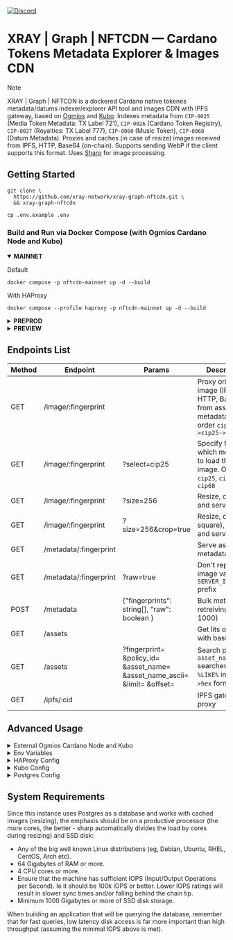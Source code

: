 <a href="https://discord.gg/WhZmm46APN"><img alt="Discord" src="https://img.shields.io/discord/852538978946383893?style=for-the-badge&logo=discord&label=Discord&labelColor=%231940ED&color=%233FCB9B"></a>

# XRAY | Graph | NFTCDN — Cardano Tokens Metadata Explorer & Images CDN

> [!NOTE]
> XRAY | Graph | NFTCDN is a dockered Cardano native tokenes metadata/datums indexer/explorer API tool and images CDN with IPFS gateway, based on [Ogmios](https://ogmios.dev/) and [Kubo](https://github.com/ipfs/kubo).
> Indexes metadata from `CIP-0025` (Media Token Metadata: TX Label 721), `CIP-0026` (Cardano Token Registry), `CIP-0027` (Royalties: TX Label 777), `CIP-0060` (Music Token), `CIP-0068` (Datum Metadata). Proxies and caches (in case of resize) images received from IPFS, HTTP, Base64 (on-chain). Supports sending WebP if the client supports this format. Uses [Sharp](https://sharp.pixelplumbing.com/) for image processing.

## Getting Started

``` console
git clone \
  https://github.com/xray-network/xray-graph-nftcdn.git \
  && xray-graph-nftcdn
```
``` console
cp .env.example .env
```
  
### Build and Run via Docker Compose (with Ogmios Cardano Node and Kubo)
  
<details open>
  <summary><b>MAINNET</b></summary>

Default

``` console
docker compose -p nftcdn-mainnet up -d --build
```
With HAProxy

``` console
docker compose --profile haproxy -p nftcdn-mainnet up -d --build
```

</details>
  
<details>
  <summary><b>PREPROD</b></summary>

Default

``` console
NETWORK=preprod docker compose -p nftcdn-preprod up -d --build
```

With HAProxy

``` console
NETWORK=preprod docker compose --profile haproxy -p nftcdn-preprod up -d --build
```

Advanced usage (ports mapping, in case you are using multiple instances on the same server)

``` console
NETWORK=preprod \
CARDANO_NODE_PORT=3001 \
POSTGRES_PORT=5433 \
OGMIOS_PORT=1338 \
KUBO_PORT=1883 \
NFTCDN_SERVER_PORT=4701 \
docker compose -p preprod -p nftcdn-preprod up -d --build
```

</details>
  
<details>
  <summary><b>PREVIEW</b></summary>

Default

``` console
NETWORK=preview docker compose -p nftcdn-preview up -d --build
```

With HAProxy

``` console
NETWORK=preview docker compose -p nftcdn-preview --profile haproxy up -d --build
```

Advanced usage (ports mapping, in case you are using multiple instances on the same server)

``` console
NETWORK=preview \
CARDANO_NODE_PORT=3002 \
POSTGRES_PORT=5434 \
OGMIOS_PORT=1339 \
KUBO_PORT=1884 \
NFTCDN_SERVER_PORT=4702 \
docker compose -p preview -p nftcdn-preview up -d --build
```

</details>


## Endpoints List
  
| Method  | Endpoint | Params | Description |
| --- | --- | --- | --- |
| GET  | /image/:fingerprint | | Proxy original image (IPFS, HTTP, Base64) from asset metadata in order `cip68->cip25->cip26` |
| GET  | /image/:fingerprint | ?select=cip25 | Specify from which metadata to load the image. Options: `cip25`, `cip26`, `cip68` |
| GET  | /image/:fingerprint | ?size=256 | Resize, cache, and serve image |
| GET  | /image/:fingerprint | ?size=256&crop=true |  Resize, crop (to square), cache, and serve image  |
| GET  | /metadata/:fingerprint | |  Serve asset metadata  |
| GET  | /metadata/:fingerprint | ?raw=true |  Don't replace image value with `SERVER_IMAGE_URL` prefix  |
| POST  | /metadata | {"fingerprints": string[], "raw": boolean } |  Bulk metadata retreiving (up to 1000)  |
| GET | /assets | | Get lits of assets with basic info |
| GET | /assets | ?fingerprint= &policy_id= &asset_name= &asset_name_ascii= &limit= &offset= | Search params, `asset_name_ascii` searches as `%LIKE%` in `utf8->hex` format |
| GET | /ipfs/:cid |  | IPFS gateway proxy |

  
## Advanced Usage
 
<details>
  <summary>External Ogmios Cardano Node and Kubo</summary>

You can pass `OGMIOS_HOST` and `KUBO_HOST` in case these instances are hosted on different servers.
  
<details open>
  <summary><b>MAINNET</b></summary>

Default

``` console
OGMIOS_PORT=1337 \
KUBO_PORT=1882 \
docker compose -f docker-compose.external.yml -p nftcdn-mainnet up -d --build
```
With HAProxy

``` console
OGMIOS_PORT=1337 \
KUBO_PORT=1882 \
docker compose -f docker-compose.external.yml --profile haproxy -p nftcdn-mainnet up -d --build
```

</details>
  
<details>
  <summary><b>PREPROD</b></summary>

Default

``` console
NETWORK=preprod \
POSTGRES_PORT=5553
OGMIOS_PORT=1338 \
KUBO_PORT=1882 \
NFTCDN_SERVER_PORT=4701 \
docker compose -f docker-compose.external.yml -p nftcdn-preprod up -d --build
```

With HAProxy

``` console
NETWORK=preprod \
POSTGRES_PORT=5553
OGMIOS_PORT=1338 \
KUBO_PORT=1882 \
NFTCDN_SERVER_PORT=4701 \
docker compose -f docker-compose.external.yml --profile haproxy -p nftcdn-preprod up -d --build
```

Advanced usage (ports mapping, in case you are using multiple instances on the same server)

``` console
NETWORK=preprod \
POSTGRES_PORT=5553
OGMIOS_PORT=1338 \
KUBO_PORT=1882 \
NFTCDN_SERVER_PORT=4701 \
docker compose -f docker-compose.external.yml -p preprod -p nftcdn-preprod up -d --build
```

</details>
  
<details>
  <summary><b>PREVIEW</b></summary>

Default

``` console
NETWORK=preview \
POSTGRES_PORT=5534
OGMIOS_PORT=1339 \
KUBO_PORT=1882 \
NFTCDN_SERVER_PORT=4702 \
docker compose -f docker-compose.external.yml -p nftcdn-preview up -d --build
```

With HAProxy

``` console
NETWORK=preview \
POSTGRES_PORT=5534
OGMIOS_PORT=1339 \
KUBO_PORT=1882 \
NFTCDN_SERVER_PORT=4702 \
docker compose -f docker-compose.external.yml -p nftcdn-preview --profile haproxy up -d --build
```

Advanced usage (ports mapping, in case you are using multiple instances on the same server)

``` console
NETWORK=preview \
POSTGRES_PORT=5534
OGMIOS_PORT=1339 \
KUBO_PORT=1882 \
NFTCDN_SERVER_PORT=4702 \
docker compose -f docker-compose.external.yml -p preview -p nftcdn-preview up -d --build
```

</details>

</details>

<details>
  <summary>Env Variables</summary>
  
* `POSTGRES_PASSWORD=your_secret_password` change it from default
* `MAX_IMAGE_SIZE=2048` maximum image size in case of caching (`?size=256` query string)
* `SERVER_IMAGE_URL=` prefix in image URLs from metadata, default `https://graph.xray.app/output/nftcdn/${NETWORK}/api/v1`
* `OUTPUT_AUTH_TOKEN=` token to access the paid version of XRAY | Graph | Output | Ogmios (WebSocket)

</details>

<details>
  <summary>HAProxy Config</summary>
  
* Config file: [config/haproxy/haproxy.cfg](config/haproxy/haproxy.cfg)
* Docs: [https://www.haproxy.com/documentation/haproxy-configuration-manual/latest/](https://www.haproxy.com/documentation/haproxy-configuration-manual/latest/)

</details>

<details>
  <summary>Kubo Config</summary>
  
* Config file: [config/kubo/0001-init-config.sh](config/kubo/0001-init-config.sh)
* Docs: [https://docs.ipfs.tech/reference/kubo/cli/#ipfs-config](https://docs.ipfs.tech/reference/kubo/cli/#ipfs-config)

</details>

<details>
  <summary>Postgres Config</summary>
  
* Config file (see end of file): [config/postgresql/postgresql.conf](config/postgresql/postgresql.conf)
* Docs: [https://www.postgresql.org/docs/current/index.html](https://www.postgresql.org/docs/current/index.html)
* Tune settings: [https://pgtune.leopard.in.ua](https://pgtune.leopard.in.ua)

</details>

## System Requirements
  
Since this instance uses Postgres as a database and works with cached images (resizing), the emphasis should be on a productive processor (the more cores, the better - sharp automatically divides the load by cores during resizing) and SSD disk:

* Any of the big well known Linux distributions (eg, Debian, Ubuntu, RHEL, CentOS, Arch etc).
* 64 Gigabytes of RAM or more.
* 4 CPU cores or more.
* Ensure that the machine has sufficient IOPS (Input/Output Operations per Second). Ie it should be 100k IOPS or better. Lower IOPS ratings will result in slower sync times and/or falling behind the chain tip.
* Minimum 1000 Gigabytes or more of SSD disk storage.
  
When building an application that will be querying the database, remember that for fast queries, low latency disk access is far more important than high throughput (assuming the minimal IOPS above is met).

